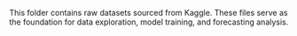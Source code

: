This folder contains raw datasets sourced from Kaggle. These files serve as the foundation for data exploration, model training, and forecasting analysis.
